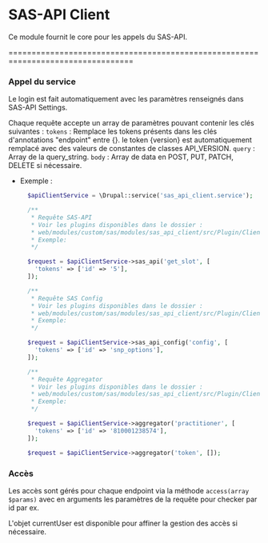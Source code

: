 SAS-API Client
==================

Ce module fournit le core pour les appels du SAS-API.

=================================================================================
### Appel du service
Le login est fait automatiquement avec les paramètres renseignés dans SAS-API Settings.

Chaque requête accepte un array de paramètres pouvant contenir les clés suivantes :
`tokens` :  Remplace les tokens présents dans les clés d'annotations "endpoint" entre {}.
            le token {version} est automatiquement remplacé avec des valeurs de constantes de classes API_VERSION.
`query` : Array de la query_string.
`body` : Array de data en POST, PUT, PATCH, DELETE si nécessaire.
* Exemple :
  ```php
    $apiClientService = \Drupal::service('sas_api_client.service');

    /**
     * Requête SAS-API
     * Voir les plugins disponibles dans le dossier :
     * web/modules/custom/sas/modules/sas_api_client/src/Plugin/ClientEndpoint/SasApi
     * Exemple:
     */

    $request = $apiClientService->sas_api('get_slot', [
      'tokens' => ['id' => '5'],
    ]);

    /**
     * Requête SAS Config
     * Voir les plugins disponibles dans le dossier :
     * web/modules/custom/sas/modules/sas_api_client/src/Plugin/ClientEndpoint/SasApiConfig
     * Exemple:
     */

    $request = $apiClientService->sas_api_config('config', [
      'tokens' => ['id' => 'snp_options'],
    ]);

    /**
     * Requête Aggregator
     * Voir les plugins disponibles dans le dossier :
     * web/modules/custom/sas/modules/sas_api_client/src/Plugin/ClientEndpoint/Aggregator
     * Exemple:
     */

    $request = $apiClientService->aggregator('practitioner', [
      'tokens' => ['id' => '810001238574'],
    ]);

    $request = $apiClientService->aggregator('token', []);


  ```
### Accès
  Les accès sont gérés pour chaque endpoint via la méthode `access(array $params)`
  avec en arguments les paramètres de la requête pour checker par id par ex.

  L'objet currentUser est disponible pour affiner la gestion des accès si nécessaire.


